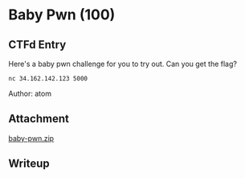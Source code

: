 # Baby Pwn (100)

## CTFd Entry

Here's a baby pwn challenge for you to try out. Can you get the flag?

`nc 34.162.142.123 5000`

Author: atom

## Attachment

[baby-pwn.zip](./baby-pwn.zip)

## Writeup
